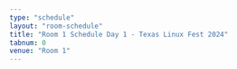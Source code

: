 ```yaml
---
type: "schedule"
layout: "room-schedule"
title: "Room 1 Schedule Day 1 - Texas Linux Fest 2024"
tabnum: 0
venue: "Room 1"
---
```

